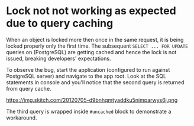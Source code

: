 # Lock not not working as expected due to query caching

When an object is locked more then once in the same request, it is being locked properly
only the first time. The subsequent `SELECT ... FOR UPDATE` queries on (PostgreSQL) are
getting cached and hence the lock is not issued, breaking developers' expectations.

To observe the bug, start the application (configured to run against PostgreSQL server)
and navigate to the app root. Look at the SQL statements in console and you'll notice
that the second query is returned from query cache.

<https://img.skitch.com/20120705-d9bnhqmtyaddku5nimparwys6j.png>

The third query is wrapped inside `#uncached` block to demonstrate a workaround.
